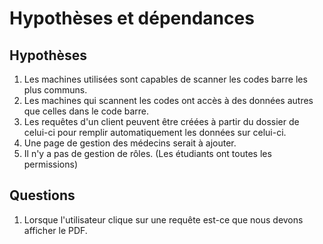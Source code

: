 # Hypothèses et dépendances

## Hypothèses

  1. Les machines utilisées sont capables de scanner les codes barre les plus communs.
  2. Les machines qui scannent les codes ont accès à des données autres que celles dans le code barre.
  3. Les requêtes d'un client peuvent être créées à partir du dossier de celui-ci pour remplir automatiquement les données sur celui-ci.
  4. Une page de gestion des médecins serait à ajouter.
  5. Il n'y a pas de gestion de rôles. (Les étudiants ont toutes les permissions)

## Questions

  1. Lorsque l'utilisateur clique sur une requête est-ce que nous devons afficher le PDF.
